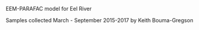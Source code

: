EEM-PARAFAC model for Eel River

Samples collected March - September 2015-2017
by Keith Bouma-Gregson
